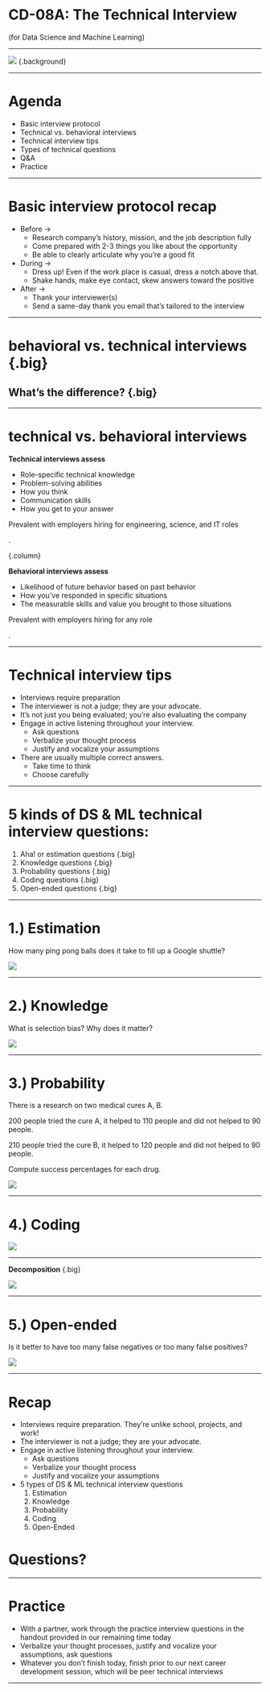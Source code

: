 # CD-08A: The Technical Interview
(for Data Science and Machine Learning)

<!--
Today we’re discussing technical interviews for data science and machine learning-related jobs. Technical interviews can be a very stressful experience for students starting their technical careers and seasoned professionals alike. These interviews should be stressful and require significant preparation, as you can be asked questions from a range of topics.

We’re going to go over those topics today, as well as some suggestions from one of Google’s most experienced technical interviewers. This session will also prepare us for peer technical interviews we’ll engage in during our next session.  Let’s get started!
-->

---

![](res/technicalinterview01.jpg) {.background}

<!--
One caveat before we get started is that coding interviews for software engineers tend to follow a particular pattern that is well known and fairly reliable across companies and across interviewers.

Data science interviews don't have a set pattern, but we've identified some tips to help you prepare for the most likely scenarios. One of these is coding questions and we'll cover them as part of this session but there are other types of questions to prepare for.

Image Details:
* [technicalinterview01.jpg](http://www.google.com): Copyright Google
-->

---

# Agenda

* Basic interview protocol
* Technical vs. behavioral interviews
* Technical interview tips
* Types of technical questions
* Q&A
* Practice

<!--
We’ll start by going over some general best practices for interviewing for any full-time role. Then we’ll get on the same page about the differences between behavioral and technical interviews and go over some technical interview tips. Then we’ll discuss the types of questions you’re likely to be asked in DS/ML-related technical interviews. We’ll close out with Q&A and practice.
-->

---

# Basic interview protocol recap

* Before →
  * Research company’s history, mission, and the job description fully
  * Come prepared with 2-3 things you like about the opportunity
  * Be able to clearly articulate why you’re a good fit
* During →
  * Dress up! Even if the work place is casual, dress a notch above that.
  * Shake hands, make eye contact, skew answers toward the positive
* After →
  * Thank your interviewer(s)
  * Send a same-day thank you email that’s tailored to the interview

<!--
It’s extremely important to come prepared to an interview having researched the company, its history, the role, and why you’re a good fit for the role. It’s possible that you don’t meet all the requirements they’re looking for the role - this is very common! But you can stand out as an especially desirable candidate by being passionate about the organization and the work it’s doing.

Always dress up for an interview. Don’t take a guess about whether or not a workplace is casual. If the recruiter or interviewer tells you in advance of the interview that attire is casual, still wear business casual to the interview. If the workplace is NOT casual, definitely wear business attire - a business suit.

Much like in your work with recruiters, show gratitude to your interviewers. Thank them during the interview and then in a same-day thank you email that mentions something you specifically enjoyed about the interview and that excites you about the role or the company. Sometimes you may not have access to the interviewer’s contact information. In that case, you should forward personalized thank you emails to your recruiter or whomever set up your interviews and ask them to pass your notes along. It’s important to remember that some interviewers could be your future boss, but other interviewers can be employees at the company whose job involves interviewing from time to time. It’s because people make time for that in their work that you’re able to interview in a timely way, so it’s important to show appreciation for their time.
-->

---

# behavioral vs. technical interviews {.big}
## What’s the difference? {.big}

<!--
What do you think? What’s the difference between a behavioral and a technical interview question? [Ask for student contributions and respond to each.]
-->

---

# technical vs. behavioral interviews

**Technical interviews assess**

* Role-specific technical knowledge
* Problem-solving abilities
* How you think
* Communication skills
* How you get to your answer

Prevalent with employers hiring for engineering, science, and IT roles

.

{.column}

**Behavioral interviews assess**

* Likelihood of future behavior based on past behavior
* How you’ve responded in specific situations
* The measurable skills and value you brought to those situations

Prevalent with employers hiring for any role

.

<!--
As we learned from the technical interview session prior to this one, technical interviews assess your technical knowledge for a given role, your problem-solving abilities, and what the process of getting to your answer entailed. Your skills are on display in real time.

Behavioral interviews, on the other hand, assess your likelihood of future behavior based on past behavior. The interviewer wants to know how you’ve responded in specific situations and the measurable skills you’ve brought to those situations. Behavioral interview questions often start with, “Tell me about a time when....” or “Describe a time when…”
-->

---

# Technical interview tips

* Interviews require preparation
* The interviewer is not a judge; they are your advocate.
* It’s not just you being evaluated; you’re also evaluating the company
* Engage in active listening throughout your interview.
    * Ask questions
    * Verbalize your thought process
    * Justify and vocalize your assumptions
* There are usually multiple correct answers.
    * Take time to think
    * Choose carefully

<!--
First, interviews are not like school work. They're not like the work you’re doing in this program. They're not even like the work you're going to be doing with these employers. Therefore, you really need to prepare for them.

Second, the interviewer is not a judge. Think of them as your advocate. Can't guarantee that you won't get an interviewer who's trying to trick you but in most cases the things they say, they're saying to help you.

Remember that you're not just being evaluated; you're also evaluating the company.

Listen to your interviewer. Questions can sound similar, so make sure you understand what you're being asked to do. Ask questions to clarify the problem and verbalize your thought process. It’s better to say something wrong than to say nothing. Make sure you’re justifying (and vocalizing) your assumptions.

Last, there are usually multiple correct answers. Take the time to think. Pick carefully.
-->

---

# 5 kinds of DS & ML technical interview questions:

1. Aha! or estimation questions {.big}
1. Knowledge questions {.big}
1. Probability questions {.big}
1. Coding questions {.big}
1. Open-ended questions {.big}

<!--
There are 5 kinds of questions that we think you're likely to run into. We'll cover each of them in more details.
-->

---

# 1.) Estimation

How many ping pong balls does it take to fill up a Google shuttle?

![](res/technicalinterview02.jpg)

<!--
These kinds of questions used to be popular in high tech in the late 90's and have still not completely died out. Other examples include, “Why are manhole covers round?” “What numbers would you put on each face of 2 D6s to represent dates?” These questions don't really give a valuable signal to the employer.

Image Details:
* [technicalinterview02.jpg](https://unsplash.com/photos/APuVjAQc2E0): Unsplash Liscense
-->

---

# 2.) Knowledge

What is selection bias? Why does it matter?

![](res/technicalinterview03.jpg)

<!--
Knowledge questions can include anything within the field that you're applying to and have been studying. Throughout this program we’ve tried to cover the topics that are likely to come up in the interview. It’s worth reviewing the list of topics that have been covered in the course. Questions might include, “What is selection bias? Why does it matter” or “What is linear regression?”

Image Details:
* [technicalinterview03.jpg](https://unsplash.com/photos/984e1Fk4E04): Unsplash Liscense
-->

---

# 3.) Probability

There is a research on two medical cures A, B.

200 people tried the cure A, it helped to 110 people and did not helped to 90 people.

210 people tried the cure B, it helped to 120 people  and did not helped to 90 people.

Compute success percentages for each drug.

![](res/technicalinterview04.jpg)

<!--
The interviewer is also likely to assess your knowledge of probability. This might be rolled into one of the other question (e.g. coding or open-ended) but could be a separate question as well. Questions may include something like Bertrand’s box paradox or  Penney’s game.

Here’s an example probability question that involves something called Simpson’s paradox.

Image Details:
* [technicalinterview04.jpg](https://unsplash.com/photos/W8V3G-Nk8FE): Unsplash Liscense
-->

---

# 4.) Coding

![](res/technicalinterview05.jpg)

<!--
There are likely to be coding questions as well. If you have a CS degree, check out the Cracking the Coding interview book and use it to practice. If you don't, you're still likely to get a coding question but hopefully one that is tailored to your abilities.

Whatever question you get, this is definitely a place to practice active listening. Make sure you understand the question, ask clarifying question, verify sample inputs and outputs.

Also, coding on a whiteboard is weird and you need to practice it.

And once you're done writing the code, you're not done. Verify that it works as intended by doing careful testing.

Image Details:
* [technicalinterview05.jpg](https://unsplash.com/photos/OqtafYT5kTw): Unsplash Liscense
-->

---

**Decomposition** {.big}

![](res/technicalinterview06.png)

<!--
If you find yourself writing very nested code remember decomposition. Just because you're asked to "write one function" doesn't mean you're limited to one function.

Image Details:
* [](http://www.google.com): Copyright Google
-->

---

# 5.) Open-ended

Is it better to have too many false negatives or too many false positives?

![](res/technicalinterview07.jpg)

<!--
Image Details:
* [technicalinterview07.jpg](https://unsplash.com/photos/jbsghczS2BU): Unsplas License
-->

---

# Recap

* Interviews require preparation. They’re unlike school, projects, and work!
* The interviewer is not a judge; they are your advocate.
* Engage in active listening throughout your interview.
    * Ask questions
    * Verbalize your thought process
    * Justify and vocalize your assumptions
* 5 types of DS & ML technical interview questions
  1. Estimation
  1. Knowledge
  1.  Probability
  1. Coding
  1. Open-Ended

<!--
Let’s recap what we’ve discussed so far.

[Call on student volunteer(s) to read the review bullet points]
-->

# Questions?

<!--
What questions do you have at this point?
-->

---

# Practice

* With a partner, work through the practice interview questions in the handout provided in our remaining time today
* Verbalize your thought processes, justify and vocalize your assumptions, ask questions
* Whatever you don’t finish today, finish prior to our next career development session, which will be peer technical interviews

<!--
Let’s close out with some practice. Our next session will be peer technical interviews, and this will help prepare you. In the handout provided, please work with a partner on these interview questions. Remember, convey your thought process, and vocalize any assumptions you’re making. Ask questions!

Thank you for participating, and please don’t hesitate to ask me for help!
-->

---
